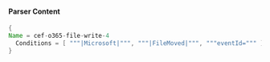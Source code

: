 #### Parser Content
```Java
{
Name = cef-o365-file-write-4
  Conditions = [ """|Microsoft|""", """|FileMoved|""", """eventId=""" ]
}
```
